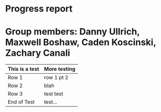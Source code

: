 # Progress report
# Group members: Danny Ullrich, Maxwell Boshaw, Caden Koscinski, Zachary Canali

This is a test | More testing
--------------- | ------------
Row 1 | row 1 pt 2
Row 2 | blah
Row 3 | test test
End of Test | test...
